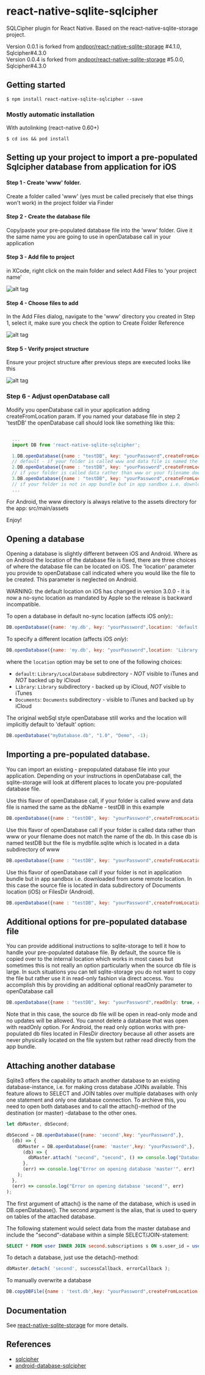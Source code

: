 # react-native-sqlite-sqlcipher
SQLCipher plugin for React Native. Based on the react-native-sqlite-storage project.

Version 0.0.1 is forked from [andpor/react-native-sqlite-storage](https://github.com/andpor/react-native-sqlite-storage/) #4.1.0, Sqlcipher#4.3.0  
Version 0.0.4 is forked from [andpor/react-native-sqlite-storage](https://github.com/andpor/react-native-sqlite-storage/) #5.0.0, Sqlcipher#4.3.0

## Getting started

`$ npm install react-native-sqlite-sqlcipher --save`

### Mostly automatic installation

With autolinking (react-native 0.60+)

`$ cd ios && pod install`
    
    
## Setting up your project to import a pre-populated Sqlcipher database from application for iOS

#### Step 1 - Create 'www' folder.

Create a folder called 'www' (yes must be called precisely that else things won't work) in the project folder via Finder

#### Step 2 - Create the database file

Copy/paste your pre-populated database file into the 'www' folder. Give it the same name you are going to use in openDatabase call in your application

#### Step 3 - Add file to project

in XCode, right click on the main folder and select Add Files to 'your project name'

![alt tag](https://raw.github.com/andpor/react-native-sqlite-storage/master/instructions/addFilesToProject.png)

#### Step 4 - Choose files to add

In the Add Files dialog, navigate to the 'www' directory you created in Step 1, select it, make sure you check the option to Create Folder Reference

![alt tag](https://raw.github.com/andpor/react-native-sqlite-storage/master/instructions/addFilesToProjectSelect.png)

#### Step 5 - Verify project structure

Ensure your project structure after previous steps are executed looks like this

![alt tag](https://raw.github.com/andpor/react-native-sqlite-storage/master/instructions/projectStructureAfter.png)

### Step 6 - Adjust openDatabase call

Modify you openDatabase call in your application adding createFromLocation param. If you named your database file in step 2 'testDB' the openDatabase call should look like something like this:
```js

  ...
  import DB from 'react-native-sqlite-sqlcipher';

  1.DB.openDatabase({name : "testDB", key: "yourPassword",createFromLocation : 1}, okCallback,errorCallback);
  // default - if your folder is called www and data file is named the same as the dbName - testDB in this example
  2.DB.openDatabase({name : "testDB", key: "yourPassword",createFromLocation : "~data/mydbfile.sqlite"}, okCallback,errorCallback);
  // if your folder is called data rather than www or your filename does not match the name of the db
  3.DB.openDatabase({name : "testDB", key: "yourPassword",createFromLocation : "/data/mydbfile.sqlite"}, okCallback,errorCallback);
  // if your folder is not in app bundle but in app sandbox i.e. downloaded from some remote location.
  ...

```
For Android, the www directory is always relative to the assets directory for the app: src/main/assets

Enjoy!

## Opening a database

Opening a database is slightly different between iOS and Android. Where as on Android the location of the database file is fixed, there are three choices of where the database file can be located on iOS. The 'location' parameter you provide to openDatabase call indicated where you would like the file to be created. This parameter is neglected on Android.

WARNING: the default location on iOS has changed in version 3.0.0 - it is now a no-sync location as mandated by Apple so the release is backward incompatible.


To open a database in default no-sync location (affects iOS *only*)::

```js
DB.openDatabase({name: 'my.db', key: "yourPassword",location: 'default'}, successcb, errorcb);
```

To specify a different location (affects iOS *only*):

```js
DB.openDatabase({name: 'my.db', key: "yourPassword",location: 'Library'}, successcb, errorcb);
```

where the `location` option may be set to one of the following choices:
- `default`: `Library/LocalDatabase` subdirectory - *NOT* visible to iTunes and *NOT* backed up by iCloud
- `Library`: `Library` subdirectory - backed up by iCloud, *NOT* visible to iTunes
- `Documents`: `Documents` subdirectory - visible to iTunes and backed up by iCloud

The original webSql style openDatabase still works and the location will implicitly default to 'default' option:

```js
DB.openDatabase("myDatabase.db", "1.0", "Demo", -1);
```


## Importing a pre-populated database.

You can import an existing - prepopulated database file into your application. Depending on your instructions in openDatabase call, the sqlite-storage will look at different places to locate you pre-populated database file.


Use this flavor of openDatabase call, if your folder is called www and data file is named the same as the dbName - testDB in this example

```js
DB.openDatabase({name : "testDB", key: "yourPassword",createFromLocation : 1}, okCallback,errorCallback);
```

Use this flavor of openDatabase call if your folder is called data rather than www or your filename does not match the name of the db. In this case db is named testDB but the file is mydbfile.sqlite which is located in a data subdirectory of www

```js
DB.openDatabase({name : "testDB", key: "yourPassword",createFromLocation : "~data/mydbfile.sqlite"}, okCallback,errorCallback);
```

Use this flavor of openDatabase call if your folder is not in application bundle but in app sandbox i.e. downloaded from some remote location. In this case the source file is located in data subdirectory of Documents location (iOS) or FilesDir (Android).

```js
DB.openDatabase({name : "testDB", key: "yourPassword",createFromLocation : "/data/mydbfile.sqlite"}, okCallback,errorCallback);
```

## Additional options for pre-populated database file

You can provide additional instructions to sqlite-storage to tell it how to handle your pre-populated database file. By default, the source file is copied over to the internal location which works in most cases but sometimes this is not really an option particularly when the source db file is large. In such situations you can tell sqlite-storage you do not want to copy the file but rather use it in read-only fashion via direct access. You accomplish this by providing an additional optional readOnly parameter to openDatabase call

```js
DB.openDatabase({name : "testDB", key: "yourPassword",readOnly: true, createFromLocation : "/data/mydbfile.sqlite"}, okCallback,errorCallback);
```

Note that in this case, the source db file will be open in read-only mode and no updates will be allowed. You cannot delete a database that was open with readOnly option. For Android, the read only option works with pre-populated db files located in FilesDir directory because all other assets are never physically located on the file system but rather read directly from the app bundle.

## Attaching another database

Sqlite3 offers the capability to attach another database to an existing database-instance, i.e. for making cross database JOINs available.
This feature allows to SELECT and JOIN tables over multiple databases with only one statement and only one database connection.
To archieve this, you need to open both databases and to call the attach()-method of the destination (or master) -database to the other ones.

```js
let dbMaster, dbSecond;

dbSecond = DB.openDatabase({name: 'second',key: "yourPassword",},
  (db) => {
    dbMaster = DB.openDatabase({name: 'master',key: "yourPassword",},
      (db) => {
        dbMaster.attach( "second", "second", () => console.log("Database attached successfully"), () => console.log("ERROR"))
      },
      (err) => console.log("Error on opening database 'master'", err)
    );
  },
  (err) => console.log("Error on opening database 'second'", err)
);
```

The first argument of attach() is the name of the database, which is used in DB.openDatabase(). The second argument is the alias, that is used to query on tables of the attached database.

The following statement would select data from the master database and include the "second"-database within a simple SELECT/JOIN-statement:

```sql
SELECT * FROM user INNER JOIN second.subscriptions s ON s.user_id = user.id
```

To detach a database, just use the detach()-method:

```js
dbMaster.detach( 'second', successCallback, errorCallback );
```

To manually overwrite a database
```javascript
DB.copyDBFile({name : 'test.db',key: "yourPassword",createFromLocation : 1},() => console.info('copy completed'))

```

## Documentation
See [react-native-sqlite-storage](https://github.com/andpor/react-native-sqlite-storage/blob/master/README.md)  for more details.


## References
  - [sqlcipher](https://github.com/sqlcipher/sqlcipher)
  - [android-database-sqlcipher](https://github.com/sqlcipher/android-database-sqlcipher)

